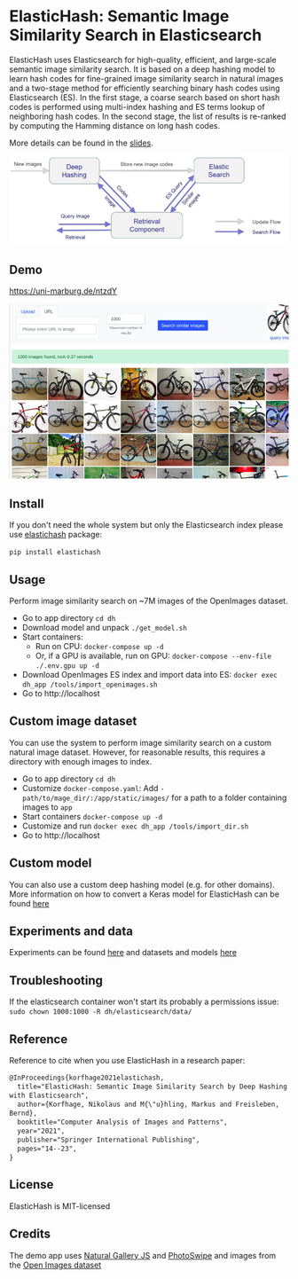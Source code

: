 # ElasticHash: Semantic Image Similarity Search in Elasticsearch

ElasticHash uses Elasticsearch for high-quality, efficient, and large-scale semantic image similarity search. 
It is based on a deep hashing model to learn hash codes for fine-grained image similarity search in natural images and a
two-stage method for efficiently searching binary hash codes using Elasticsearch (ES). 
In the first stage, a coarse search based on short hash codes is performed using multi-index hashing and ES terms lookup 
of neighboring hash codes. In the second stage, the list of results is re-ranked by computing the Hamming distance on 
long hash codes.

More details can be found in the [slides](/ElasticHash_slides.pdf).

![System](images/system.png)

## Demo 

https://uni-marburg.de/ntzdY

![Demo](images/demo.png)

## Install

If you don't need the whole system but only the Elasticsearch index please use [elastichash](https://github.com/nik-ko/elastichash/) package:

`pip install elastichash`

## Usage

Perform image similarity search on ~7M images of the OpenImages dataset.

* Go to app directory `cd dh`
* Download model and unpack `./get_model.sh`
* Start containers:
    - Run on CPU: `docker-compose up -d`
    - Or, if a GPU is available, run on GPU: `docker-compose --env-file ./.env.gpu up -d`
* Download OpenImages ES index and import data into ES: `docker exec dh_app /tools/import_openimages.sh`
* Go to http://localhost

## Custom image dataset

You can use the system to perform image similarity search on a custom natural image dataset. However, for reasonable 
results, this requires a directory with enough images to index.

* Go to app directory `cd dh`
* Customize `docker-compose.yaml`: Add `- path/to/mage_dir/:/app/static/images/` for a path to a folder containing images
  to `app`
* Start containers `docker-compose up -d`
* Customize and run `docker exec dh_app /tools/import_dir.sh`
* Go to http://localhost

## Custom model

You can also use a custom deep hashing model (e.g. for other domains). More information on how to convert a Keras model for 
ElasticHash can be found [here](/model/README.md)

## Experiments and data

Experiments can be found [here](/experiments/README.md) and datasets and models [here](https://data.uni-marburg.de/handle/dataumr/233)

## Troubleshooting

If the elasticsearch container won't start its probably a permissions issue: `sudo chown 1000:1000 -R dh/elasticsearch/data/`

## Reference

Reference to cite when you use ElasticHash in a research paper:

```
@InProceedings{korfhage2021elastichash,
  title="ElasticHash: Semantic Image Similarity Search by Deep Hashing with Elasticsearch",
  author={Korfhage, Nikolaus and M{\"u}hling, Markus and Freisleben, Bernd},
  booktitle="Computer Analysis of Images and Patterns",
  year="2021",
  publisher="Springer International Publishing",
  pages="14--23",
}
```

## License

ElasticHash is MIT-licensed

## Credits

The demo app uses [Natural Gallery JS](https://github.com/Ecodev/natural-gallery-js) and
[PhotoSwipe](https://photoswipe.com/) and images from the 
[Open Images dataset](https://storage.googleapis.com/openimages/web/index.html)

